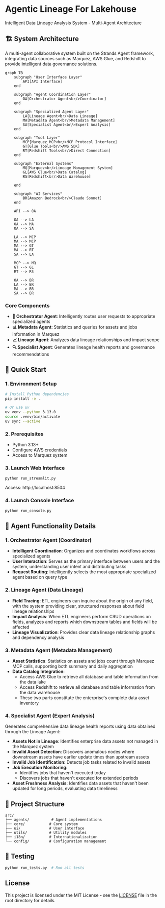 # Agentic Lineage For Lakehouse

Intelligent Data Lineage Analysis System - Multi-Agent Architecture

## 🏗️ System Architecture

A multi-agent collaborative system built on the Strands Agent framework, integrating data sources such as Marquez, AWS Glue, and Redshift to provide intelligent data governance solutions.

```mermaid
graph TB
    subgraph "User Interface Layer"
        API[API Interface]
    end

    subgraph "Agent Coordination Layer"
        OA[Orchestrator Agent<br/>Coordinator]
    end

    subgraph "Specialized Agent Layer"
        LA[Lineage Agent<br/>Data Lineage]
        MA[Metadata Agent<br/>Metadata Management]
        SA[Specialist Agent<br/>Expert Analysis]
    end

    subgraph "Tool Layer"
        MCP[Marquez MCP<br/>MCP Protocol Interface]
        GT[Glue Tools<br/>AWS SDK]
        RT[Redshift Tools<br/>Direct Connection]
    end

    subgraph "External Systems"
        MQ[Marquez<br/>Lineage Management System]
        GL[AWS Glue<br/>Data Catalog]
        RS[Redshift<br/>Data Warehouse]

    end

    subgraph "AI Services"
        BR[Amazon Bedrock<br/>Claude Sonnet]
    end

    API --> OA

    OA --> LA
    OA --> MA
    OA --> SA

    LA --> MCP
    MA --> MCP
    MA --> GT
    MA --> RT
    SA --> LA

    MCP --> MQ
    GT --> GL
    RT --> RS

    OA --> BR
    LA --> BR
    MA --> BR
    SA --> BR
```

### Core Components

- **🎯 Orchestrator Agent**: Intelligently routes user requests to appropriate specialized agents
- **📊 Metadata Agent**: Statistics and queries for assets and jobs information in Marquez
- **📈 Lineage Agent**: Analyzes data lineage relationships and impact scope
- **🔍 Specialist Agent**: Generates lineage health reports and governance recommendations

## 🚀 Quick Start

### 1. Environment Setup

```bash
# Install Python dependencies
pip install -e .

# Or use uv
uv venv --python 3.13.0
source .venv/bin/activate
uv sync --active
```

### 2. Prerequisites
- Python 3.13+
- Configure AWS credentials
- Access to Marquez system

### 3. Launch Web Interface
```bash
python run_streamlit.py
```
Access: http://localhost:8504

### 4. Launch Console Interface
```bash
python run_console.py
```

## 🤖 Agent Functionality Details

### 1. Orchestrator Agent (Coordinator)
- **Intelligent Coordination**: Organizes and coordinates workflows across specialized agents
- **User Interaction**: Serves as the primary interface between users and the system, understanding user intent and distributing tasks
- **Request Routing**: Intelligently selects the most appropriate specialized agent based on query type

### 2. Lineage Agent (Data Lineage)
- **Field Tracing**: ETL engineers can inquire about the origin of any field, with the system providing clear, structured responses about field lineage relationships
- **Impact Analysis**: When ETL engineers perform CRUD operations on fields, analyzes and reports which downstream tables and fields will be affected
- **Lineage Visualization**: Provides clear data lineage relationship graphs and dependency analysis

### 3. Metadata Agent (Metadata Management)
- **Asset Statistics**: Statistics on assets and jobs count through Marquez MCP calls, supporting both summary and daily aggregation
- **Data Catalog Integration**:
  - Access AWS Glue to retrieve all database and table information from the data lake
  - Access Redshift to retrieve all database and table information from the data warehouse
  - These two parts constitute the enterprise's complete data asset inventory

### 4. Specialist Agent (Expert Analysis)
Generates comprehensive data lineage health reports using data obtained through the Lineage Agent:

- **Assets Not in Lineage**: Identifies enterprise data assets not managed in the Marquez system
- **Invalid Asset Detection**: Discovers anomalous nodes where downstream assets have earlier update times than upstream assets
- **Invalid Job Identification**: Detects job tasks related to invalid assets
- **Job Execution Monitoring**:
  - Identifies jobs that haven't executed today
  - Discovers jobs that haven't executed for extended periods
- **Asset Freshness Analysis**: Identifies data assets that haven't been updated for long periods, evaluating data timeliness

## 📁 Project Structure

```
src/
├── agents/          # Agent implementations
├── core/           # Core system
├── ui/             # User interface
├── utils/          # Utility modules
├── i18n/           # Internationalization
└── config/         # Configuration management
```

## 🧪 Testing

```bash
python run_tests.py  # Run all tests
```

## License

This project is licensed under the MIT License - see the [LICENSE](../LICENSE) file in the root directory for details.
